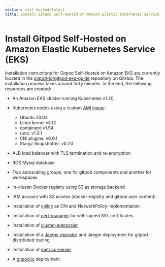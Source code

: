 ```yaml
---
section: self-hosted/latest
title: Install Gitpod Self-Hosted on Amazon Elastic Kubernetes Service (EKS)
---
```


<script context="module">
  export const prerender = true;
</script>

# Install Gitpod Self-Hosted on Amazon Elastic Kubernetes Service (EKS)

Installation instructions for Gitpod Self-Hosted on Amazon EKS are currently located in the [gitpod-io/gitpod-eks-guide](https://github.com/gitpod-io/gitpod-eks-guide) repository on GitHub. The installation process takes around forty minutes. In the end, the following resources are created:

- An Amazon EKS cluster running Kubernetes v1.20
- Kubernetes nodes using a custom [AMI image](https://github.com/gitpod-io/amazon-eks-custom-amis/tree/gitpod):

  - Ubuntu 20.04
  - Linux kernel v5.12
  - containerd v1.54
  - runc: v1.0.1
  - CNI plugins: v0.9.1
  - Stargz Snapshotter: v0.7.0

- ALB load balancer with TLS termination and re-encryption
- RDS Mysql database
- Two autoscaling groups, one for gitpod components and another for workspaces
- In-cluster Docker registry using S3 as storage backend
- IAM account with S3 access (docker-registry and gitpod user content)
- Installation of [calico](https://docs.projectcalico.org) as CNI and NetworkPolicy implementation
- Installation of [cert-manager](https://cert-manager.io/) for self-signed SSL certificates
- Installation of [cluster-autoscaler](https://github.com/kubernetes/autoscaler/tree/master/cluster-autoscaler)
- Installation of a [Jaeger operator](https://github.com/jaegertracing/helm-charts/tree/main/charts/jaeger-operator) and Jaeger deployment for gitpod distributed tracing
- Installation of [metrics-server](https://github.com/kubernetes-sigs/metrics-server)
- A [gitpod.io](https://github.com/gitpod-io/gitpod) deployment

